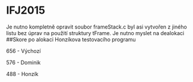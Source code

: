 # IFJ2015
Je nutno kompletně opravit soubor frameStack.c byl asi vytvořen z jiného listu bez úprav na použití struktury tFrame. Je nutno myslet na dealokaci
##Skore po alokaci Honzíkova testovacího programu

656 - Výchozí

576 - Dominik

488 - Honzík
